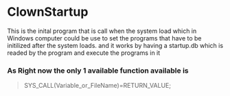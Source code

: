 # ClownStartup
This is the inital program that is call when the system load which in Windows computer could be use to set the programs that have to be initilized after the system loads. and it works by having a startup.db which is readed by the program and execute the programs in it

### As Right now the only 1 available function available is 

> SYS_CALL(Variable_or_FileName)=RETURN_VALUE;

